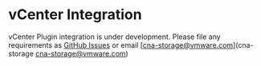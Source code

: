 # vCenter Integration

vCenter Plugin integration is under development.
Please file any requirements as [GitHub Issues](https://github.com/vmware/vsphere-storage-for-docker/issues) or email  [cna-storage@vmware.com](cna-storage <cna-storage@vmware.com>)